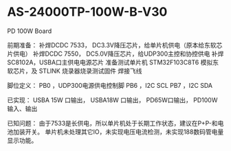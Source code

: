 # AS-24000TP-100W-B-V30
PD 100W Board

前期准备：
          补焊DCDC 7533， DC3.3V降压芯片，给单片机供电（原本给东软芯片供电）
          补焊DCDC 7550， DC5.0V降压芯片，给UDP300主控和协控供电
          补焊SC8102A，USBA口主供电电源芯片
          准备测试单片机 STM32F103C8T6 模拟东软芯片，及 STLINK 烧录器烧录测试固件
          焊接飞线
          
脚位定义： PB0 ，UDP300电源供电控制脚
          PB6 ，I2C SCL
          PB7 ，I2C SDA

已实现：   USBA 15W 口输出， USBA18W 口输出， PD65W口输出， PD100W 输入、输出

已知问题： 由于7533是长供电，所以单片机处于长期工作状态，建议在P+P-和电池加装开关。
          单片机未处理其它IO，未实现电压电流检测，未实现188数码管电量显示功能。
         
